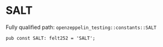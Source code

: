# SALT

Fully qualified path: `openzeppelin_testing::constants::SALT`

<pre><code class="language-rust">pub const SALT: felt252 = &apos;SALT&apos;;</code></pre>

